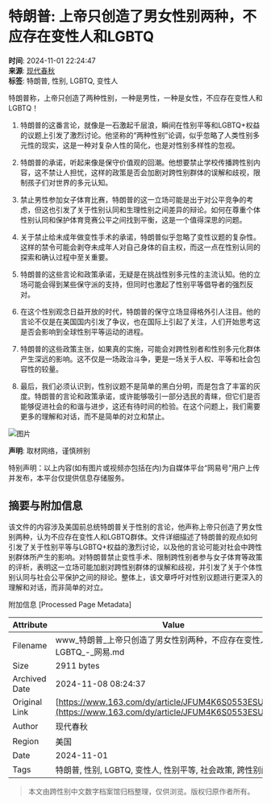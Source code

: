 # 特朗普: 上帝只创造了男女性别两种，不应存在变性人和LGBTQ

**时间**: 2024-11-01 22:24:47  
**来源**: [现代春秋](https://www.163.com/dy/media/T1657001651168.html)  
**标签**: 特朗普, 性别, LGBTQ, 变性人  

特朗普称，上帝只创造了两种性别，一种是男性，一种是女性，不应存在变性人和LGBTQ！

1. 特朗普的这番言论，就像是一石激起千层浪，瞬间在性别平等和LGBTQ+权益的议题上引发了激烈讨论。他坚称的“两种性别”论调，似乎忽略了人类性别多元性的现实，这是一种对复杂人性的简化，也是对性别多样性的忽视。

2. 特朗普的承诺，听起来像是保守价值观的回潮。他想要禁止学校传播跨性别内容，这不禁让人担忧，这样的政策是否会加剧对跨性别群体的误解和歧视，限制孩子们对世界的多元认知。

3. 禁止男性参加女子体育比赛，特朗普的这一立场可能是出于对公平竞争的考虑，但这也引发了关于性别认同和生理性别之间差异的辩论。如何在尊重个体性别认同和保护体育竞赛公平之间找到平衡，这是一个值得深思的问题。

4. 关于禁止给未成年做变性手术的承诺，特朗普似乎忽略了变性议题的复杂性。这样的禁令可能会剥夺未成年人对自己身体的自主权，而这一点在性别认同的探索和确认过程中至关重要。

5. 特朗普的这些言论和政策承诺，无疑是在挑战性别多元性的主流认知。他的立场可能会得到某些保守派的支持，但同时也激起了性别平等倡导者的强烈反对。

6. 在这个性别观念日益开放的时代，特朗普的保守立场显得格外引人注目。他的言论不仅是在美国国内引发了争议，也在国际上引起了关注，人们开始思考这是否会影响到全球性别平等运动的进程。

7. 特朗普的这些政策主张，如果真的实施，可能会对跨性别者和性别多元化群体产生深远的影响。这不仅是一场政治斗争，更是一场关于人权、平等和社会包容性的较量。

8. 最后，我们必须认识到，性别议题不是简单的黑白分明，而是包含了丰富的灰度。特朗普的言论和政策承诺，或许能够吸引一部分选民的青睐，但它们是否能够促进社会的和谐与进步，这还有待时间的检验。在这个问题上，我们需要更多的理解和对话，而不是简单的对立和禁止。

![图片](https://nimg.ws.126.net/?url=http%3A%2F%2Fdingyue.ws.126.net%2F2024%2F1101%2Fb254626aj00sm9zi0000vd000px00gjm.jpg&thumbnail=660x2147483647&quality=80&type=jpg)

**声明**: 取材网络，谨慎辨别

特别声明：以上内容(如有图片或视频亦包括在内)为自媒体平台“网易号”用户上传并发布，本平台仅提供信息存储服务。

## 摘要与附加信息

<!-- tcd_abstract -->
该文件的内容涉及美国前总统特朗普关于性别的言论，他声称上帝只创造了男女性别两种，认为不应存在变性人和LGBTQ群体。文件详细描述了特朗普的观点如何引发了关于性别平等与LGBTQ+权益的激烈讨论，以及他的言论可能对社会中跨性别群体所产生的影响。对特朗普禁止变性手术、限制跨性别者参与女子体育等政策的评析，表明这一立场可能加剧对跨性别群体的误解和歧视，并引发了关于个体性别认同与社会公平保护之间的辩论。整体上，该文章呼吁对性别议题进行更深入的理解和对话，而非简单的对立。
<!-- tcd_abstract_end -->

附加信息 [Processed Page Metadata]

| Attribute       | Value                                  |
|-----------------|----------------------------------------|
| Filename        | www_特朗普_上帝只创造了男女性别两种，不应存在变性人和LGBTQ_-_网易.md                             |
| Size            | 2911 bytes                           |
| Archived Date   | 2024-11-08 08:24:37                             |
| Original Link   | [https://www.163.com/dy/article/JFUM4K6S0553ESUC.html](https://www.163.com/dy/article/JFUM4K6S0553ESUC.html)                       |
| Author          | 现代春秋                               |
| Region          | 美国                               |
| Date            | 2024-11-01                                 |
| Tags            | 特朗普, 性别, LGBTQ, 变性人, 性别平等, 社会政策, 跨性别问题                                 |
>
> 本文由跨性别中文数字档案馆归档整理，仅供浏览。版权归原作者所有。
>
